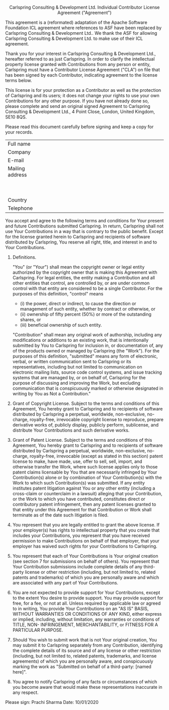 

<p align="center">
Carlspring Consulting & Development Ltd.
      Individual Contributor License Agreement ("Agreement")
</p>

This agreement is a (reformated) adaptation  of  the  Apache  Software 
Foundation ICL agreement where references to ASF have been replaced by
Carlspring Consulting & Development Ltd..   We  thank   the   ASF  for
allowing Carlspring Consulting & Development Ltd. to make use of their
ICL agreement.

Thank you for your interest in Carlspring Consulting & Development Ltd.,
hereafter referred to as just Carlspring.   In   order to  clarify the
intellectual  property   license   granted with Contributions from any
person or entity, Carlspring must have a Contributor License Agreement
("CLA") on file that  has been signed by each Contributor,  indicating
agreement to the license terms below.

This license  is for your protection  as a Contributor as  well as the
protection of Carlspring and its users; it does not change your rights
to use your own Contributions for any other purpose.  If you  have not
already done so, please complete and send an original signed Agreement
to Carlspring Consulting & Development Ltd.,  4 Point Close,   London,
United Kingdom, SE10 8QS.

Please read this document carefully before signing and keep a copy for
your records.

<table>
 <tr>
   <td width="20%">Full name</td>
   <td width="80%"></td>
 </tr>
 <tr>
   <td width="20%">Company</td>
   <td width="80%"></td>
 </tr>
 <tr>
   <td width="20%">E-mail</td>
   <td width="80%"></td>
 </tr>
 <tr>
   <td width="20%" valign="top">Mailing address</td>
   <td width="80%" height="100"></td>
 </tr>
 <tr>
   <td width="20%">Country</td>
   <td width="80%"></td>
 </tr>
 <tr>
   <td width="20%">Telephone</td>
   <td width="80%"></td>
 </tr>
</table>

You accept  and agree to the  following terms and  conditions for Your
present and  future Contributions   submitted   Carlspring. In return,
Carlspring shall not  use Your Contributions in a way that is contrary
to  the  public  benefit.  Except  for  the  license granted herein to 
Carlspring and  recipients of  software distributed by Carlspring, You 
reserve all right, title, and interest in and to Your Contributions.

1. Definitions.

   "You" (or  "Your") shall mean  the copyright owner or  legal entity
   authorized  by the copyright  owner that  is making  this Agreement
   with Carlspring. For legal entities, the entity making a
   Contribution and all other  entities that  control, are  controlled
   by, or are under common control with that entity are considered to 
   be a single Contributor. For  the purposes of this  definition,
   "control" means
   * (i)  the power,  direct  or  indirect, to  cause  the direction  or
   management  of such entity,  whether by  contract or  otherwise, or
   * (ii) ownership  of fifty percent  (50%) or more of  the outstanding
   shares, or
   * (iii) beneficial ownership of such entity.

   "Contribution"  shall   mean  any  original   work  of  authorship,
   including any modifications or  additions to an existing work, that
   is  intentionally  submitted by You to Carlspring for inclusion in,
   or   documentation  of,  any  of  the  products owned or managed by
   Carlspring (the  "Work").  For  the  purposes  of  this definition,
   "submitted"  means  any  form  of  electronic,  verbal,  or written
   communication sent  to Carlspring or its representatives, including
   but  not  limited  to communication  on  electronic mailing  lists,
   source code  control systems,  and issue  tracking systems that are
   managed  by,  or  on  behalf  of,  Carlspring for  the  purpose  of
   discussing and improving the Work, but excluding communication that
   is  conspicuously  marked or otherwise designated in writing by You
   as Not a Contribution."

2. Grant of Copyright License. Subject  to the terms and conditions of
   this Agreement, You hereby grant to Carlspring and to recipients of
   software   distributed   by   Carlspring  a  perpetual,  worldwide,
   non-exclusive,   no-charge,  royalty-free,   irrevocable  copyright
   license  to  reproduce,   prepare  derivative  works  of,  publicly
   display,   publicly  perform,   sublicense,  and   distribute  Your
   Contributions and such derivative works.

3. Grant of  Patent License.  Subject to the  terms and  conditions of
   this Agreement, You hereby grant to Carlspring and to recipients of
   software   distributed   by    Carlspring   a perpetual, worldwide,
   non-exclusive,  no-charge,  royalty-free,  irrevocable  (except  as
   stated in  this section)  patent license to  make, have  made, use,
   offer to sell, sell, import, and otherwise transfer the Work, where
   such license applies only to  those patent claims licensable by You
   that are necessarily infringed  by Your Contribution(s) alone or by
   combination  of Your Contribution(s)  with the  Work to  which such
   Contribution(s)  was  submitted. If  any  entity institutes  patent
   litigation against You or any other entity (including a cross-claim
   or counterclaim  in a lawsuit) alleging that  your Contribution, or
   the  Work to  which  you have  contributed,  constitutes direct  or
   contributory patent infringement,  then any patent licenses granted
   to that entity  under this Agreement for that  Contribution or Work
   shall terminate as of the date such litigation is filed.

4. You  represent that  you are  legally entitled  to grant  the above
   license. If  your employer(s)  has rights to  intellectual property
   that  you create  that includes  your Contributions,  you represent
   that you  have received permission to make  Contributions on behalf
   of that  employer, that  your employer has  waived such  rights for
   your Contributions to Carlspring.

5. You  represent that  each of  Your Contributions  is  Your original
   creation (see section 7 for  submissions on behalf of others).  You
   represent  that  Your  Contribution  submissions  include  complete
   details of any third-party license or other restriction (including,
   but not  limited to, related  patents and trademarks) of  which you
   are personally aware and which are associated with any part of Your
   Contributions.

6. You  are not expected  to provide  support for  Your Contributions,
   except to the extent You desire to provide support. You may provide
   support for  free, for  a fee,  or not at  all. Unless  required by
   applicable  law   or  agreed  to  in  writing,   You  provide  Your
   Contributions on an "AS IS" BASIS, WITHOUT WARRANTIES OR CONDITIONS
   OF  ANY  KIND,  either   express  or  implied,  including,  without
   limitation,   any   warranties  or   conditions   of  TITLE,   NON-
   INFRINGEMENT, MERCHANTABILITY, or FITNESS FOR A PARTICULAR PURPOSE.

7. Should You wish to submit  work that is not Your original creation,
   You  may submit  it to Carlspring separately from any Contribution,
   identifying the complete  details of its source and  of any license
   or  other  restriction  (including,  but not  limited  to,  related
   patents,  trademarks,  and license  agreements)  of  which you  are
   personally aware, and conspicuously  marking the work as "Submitted
   on behalf of a third-party: [named here]".

8. You agree to notify Carlspring of any  facts  or  circumstances  of
   which  you  become  aware  that  would  make  these representations
   inaccurate in any respect.


Please sign: Prachi Sharma Date: 10/01/2020

